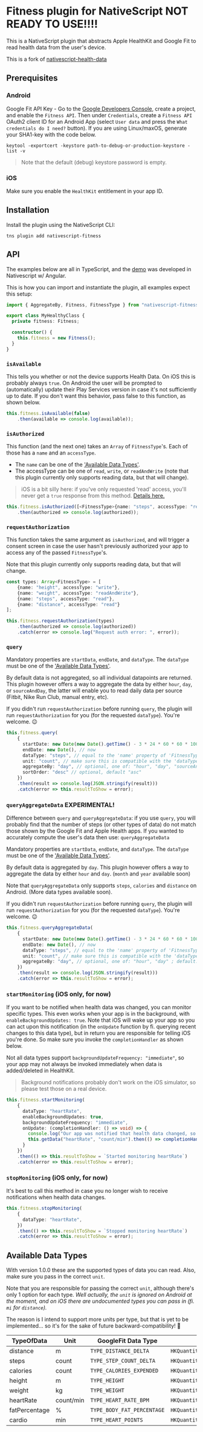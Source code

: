 # Fitness plugin for NativeScript NOT READY TO USE!!!!
This is a NativeScript plugin that abstracts Apple HealthKit and Google Fit to read health data from the user's device.

This is a fork of [nativescript-health-data](https://github.com/EddyVerbruggen/nativescript-health-data)

## Prerequisites

### Android
Google Fit API Key - Go to the [Google Developers Console](https://console.developers.google.com/), create a project, and enable the `Fitness API`.
Then under `Credentials`, create a `Fitness API` OAuth2 client ID for an Android App (select `User data` and press the `What credentials do I need?` button).
If you are using Linux/maxOS, generate your SHA1-key with the code below.

```shell
keytool -exportcert -keystore path-to-debug-or-production-keystore -list -v
```

> Note that the default (debug) keystore password is empty.

### iOS
Make sure you enable the `HealthKit` entitlement in your app ID.

## Installation
Install the plugin using the NativeScript CLI:

```
tns plugin add nativescript-fitness
```

## API 
The examples below are all in TypeScript, and the [demo](https://github.com/DonsWayo/nativescript-fitness/tree/master/demo-ng) was developed in Nativescript w/ Angular.

This is how you can import and instantiate the plugin, all examples expect this setup:

```typescript
import { AggregateBy, Fitness, FitnessType } from "nativescript-fitness";

export class MyHealthyClass {
  private fitness: Fitness;

  constructor() {
    this.fitness = new Fitness();
  }
}
```

### `isAvailable`
This tells you whether or not the device supports Health Data. On iOS this is probably always `true`.
On Android the user will be prompted to (automatically) update their Play Services version in case it's not sufficiently up to date.
If you don't want this behavior, pass false to this function, as shown below.

```typescript
this.fitness.isAvailable(false)
    .then(available => console.log(available));
```

### `isAuthorized`
This function (and the next one) takes an `Array` of `FitnessType`'s. Each of those has a `name` and an `accessType`.

- The `name` can be one of the ['Available Data Types'](#available-data-types).
- The accessType can be one of `read`, `write`, or `readAndWrite` (note that this plugin currently only supports reading data, but that will change).

> iOS is a bit silly here: if you've only requested 'read' access, you'll never get a `true` response from this method. [Details here.](https://stackoverflow.com/a/29128231/2596974)

```typescript
this.fitness.isAuthorized([<FitnessType>{name: "steps", accessType: "read"}])
    .then(authorized => console.log(authorized));
```

### `requestAuthorization`
This function takes the same argument as `isAuthorized`, and will trigger a consent screen in case the user hasn't previously authorized your app to access any of the passed `FitnessType`'s.

Note that this plugin currently only supports reading data, but that will change.
 
```typescript
const types: Array<FitnessType> = [
	{name: "height", accessType: "write"},
	{name: "weight", accessType: "readAndWrite"},
	{name: "steps", accessType: "read"},
	{name: "distance", accessType: "read"}
];

this.fitness.requestAuthorization(types)
    .then(authorized => console.log(authorized))
    .catch(error => console.log("Request auth error: ", error));
```

### `query`
Mandatory properties are `startData`, `endDate`, and `dataType`.
The `dataType` must be one of the ['Available Data Types'](#available-data-types).

By default data is not aggregated, so all individual datapoints are returned.
This plugin however offers a way to aggregate the data by either `hour`, `day`, or `sourceAndDay`,
the latter will enable you to read daily data per source (Fitbit, Nike Run Club, manual entry, etc).

If you didn't run `requestAuthorization` before running `query`,
the plugin will run `requestAuthorization` for you (for the requested `dataType`). You're welcome. 😉 

```typescript
this.fitness.query(
    {
      startDate: new Date(new Date().getTime() - 3 * 24 * 60 * 60 * 1000), // 3 days ago
      endDate: new Date(), // now
      dataType: "steps", // equal to the 'name' property of 'FitnessType'
      unit: "count", // make sure this is compatible with the 'dataType' (see below)
      aggregateBy: "day", // optional, one of: "hour", "day", "sourceAndDay"
      sortOrder: "desc" // optional, default "asc"
    })
    .then(result => console.log(JSON.stringify(result)))
    .catch(error => this.resultToShow = error);
```

### `queryAggregateData` EXPERIMENTAL!

 Difference between `query` and `queryAggregateData`: if you use `query`, you will probably find that the number of steps (or other types of data) do not match those shown by the Google Fit and Apple Health apps.  If you wanted to accurately compute the user's data then use: `queryAggregateData`

 Mandatory properties are `startData`, `endDate`, and `dataType`.
 The `dataType` must be one of the ['Available Data Types'](#available-data-types).

 By default data is aggregated by `day`.
 This plugin however offers a way to aggregate the data by either `hour` and `day`. (`month` and `year` available soon)

 Note that `queryAggregateData` only supports `steps`, `calories` and `distance` on Android. (More data types available soon).

 If you didn't run `requestAuthorization` before running `query`,
 the plugin will run `requestAuthorization` for you (for the requested `dataType`). You're welcome. 😉 

 ```typescript
 this.fitness.queryAggregateData(
     {
       startDate: new Date(new Date().getTime() - 3 * 24 * 60 * 60 * 1000), // 3 days ago
       endDate: new Date(), // now
       dataType: "steps", // equal to the 'name' property of 'FitnessType'
       unit: "count", // make sure this is compatible with the 'dataType' (see below)
       aggregateBy: "day", // optional, one of: "hour", "day" ; default: "day"
     })
     .then(result => console.log(JSON.stringify(result)))
     .catch(error => this.resultToShow = error);
 ```

### `startMonitoring` (iOS only, for now)
If you want to be notified when health data was changed, you can monitor specific types.
This even works when your app is in the background, with `enableBackgroundUpdates: true`.
Note that iOS will wake up your app so you can act upon this notification (in the `onUpdate` function by fi. querying recent changes to this data type),
but in return you are responsible for telling iOS you're done. So make sure you invoke the `completionHandler` as shown below.

Not all data types support `backgroundUpdateFrequency: "immediate"`,
so your app may not always be invoked immediately when data is added/deleted in HealthKit.

> Background notifications probably don't work on the iOS simulator, so please test those on a real device.

```typescript
this.fitness.startMonitoring(
    {
      dataType: "heartRate",
      enableBackgroundUpdates: true,
      backgroundUpdateFrequency: "immediate",
      onUpdate: (completionHandler: () => void) => {
        console.log("Our app was notified that health data changed, so querying...");
        this.getData("heartRate", "count/min").then(() => completionHandler());
      }
    })
    .then(() => this.resultToShow = `Started monitoring heartRate`)
    .catch(error => this.resultToShow = error);
```

### `stopMonitoring` (iOS only, for now)
It's best to call this method in case you no longer wish to receive notifications when health data changes.

```typescript
this.fitness.stopMonitoring(
    {
      dataType: "heartRate",
    })
    .then(() => this.resultToShow = `Stopped monitoring heartRate`)
    .catch(error => this.resultToShow = error);
```

## Available Data Types
With version 1.0.0 these are the supported types of data you can read. Also, make sure you pass in the correct `unit`.

Note that you are responsible for passing the correct `unit`, although there's only 1 option for each type. _Well actually, the `unit` is ignored on Android at the moment, and on iOS there are undocumented types you can pass in (fi. `mi` for `distance`)._

The reason is I intend to support more units per type, but that is yet to be implemented... so it's for the sake of future backward-compatibility! 🤯

| TypeOfData | Unit | GoogleFit Data Type | Apple HealthKit Data Type |
| --- | --- | --- | --- |
| distance | m | `TYPE_DISTANCE_DELTA` | `HKQuantityTypeIdentifierDistanceWalkingRunning` |
| steps | count | `TYPE_STEP_COUNT_DELTA` | `HKQuantityTypeIdentifierStepCount` |
| calories | count | `TYPE_CALORIES_EXPENDED` | `HKQuantityTypeIdentifierActiveEnergyBurned` |
| height | m | `TYPE_HEIGHT` | `HKQuantityTypeIdentifierHeight` |
| weight | kg | `TYPE_WEIGHT` | `HKQuantityTypeIdentifierBodyMass` |
| heartRate | count/min | `TYPE_HEART_RATE_BPM` | `HKQuantityTypeIdentifierHeartRate` |
| fatPercentage | % | `TYPE_BODY_FAT_PERCENTAGE` | `HKQuantityTypeIdentifierBodyFatPercentage` |
| cardio | min | `TYPE_HEART_POINTS` | `HKQuantityTypeIdentifierAppleExerciseTime` |


